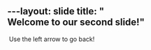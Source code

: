 ​---
​layout​: ​slide​
​title​: ​"​Welcome to our second slide!​"​
---
​​
​Use the left arrow to go back!
